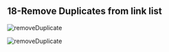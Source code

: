 ## 18-Remove Duplicates from link list

![removeDuplicate](https://res.cloudinary.com/dtari8knz/image/upload/v1652810927/IMG_1788_coxlpk.jpg)

![removeDuplicate](https://res.cloudinary.com/dtari8knz/image/upload/v1652810928/IMG_BD7061CC4A4C-1_lp6ez1.jpg)
